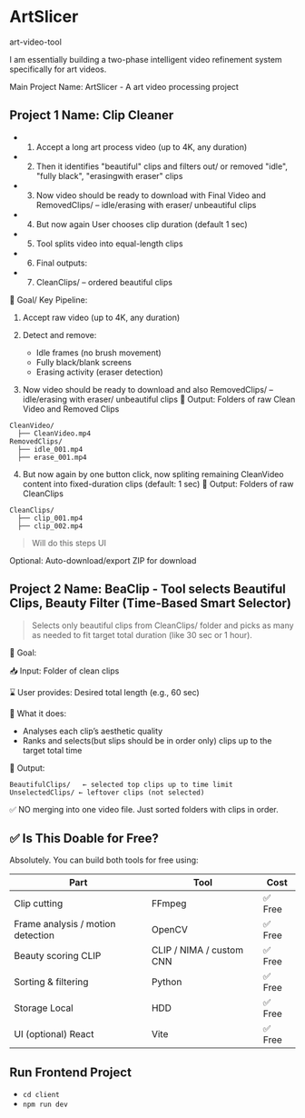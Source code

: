# ArtSlicer

art-video-tool

I am essentially building a two-phase intelligent video refinement system specifically for art videos.

Main Project Name: ArtSlicer - A art video processing project

## Project 1 Name: Clip Cleaner

- 1. Accept a long art process video (up to 4K, any duration)
- 2. Then it identifies "beautiful" clips and filters out/ or removed "idle", "fully black", "erasingwith eraser" clips
- 3. Now video should be ready to download with Final Video and RemovedClips/ – idle/erasing with eraser/ unbeautiful clips
- 4. But now again User chooses clip duration (default 1 sec)
- 5. Tool splits video into equal-length clips
- 6. Final outputs:
- 7. CleanClips/ – ordered beautiful clips

🎯 Goal/ Key Pipeline:

1. Accept raw video (up to 4K, any duration)

2. Detect and remove:
   - Idle frames (no brush movement)
   - Fully black/blank screens
   - Erasing activity (eraser detection)
3. Now video should be ready to download and also RemovedClips/ – idle/erasing with eraser/ unbeautiful clips
   📁 Output: Folders of raw Clean Video and Removed Clips

```Edit
CleanVideo/
  ├── CleanVideo.mp4
RemovedClips/
  ├── idle_001.mp4
  ├── erase_001.mp4
```

4. But now again by one button click, now spliting remaining CleanVideo content into fixed-duration clips (default: 1 sec)
   📁 Output: Folders of raw CleanClips

```Edit
CleanClips/
  ├── clip_001.mp4
  ├── clip_002.mp4
```

> Will do this steps UI

Optional: Auto-download/export ZIP for download

## Project 2 Name: BeaClip - Tool selects Beautiful Clips, Beauty Filter (Time-Based Smart Selector)

> Selects only beautiful clips from CleanClips/ folder and picks as many as needed to fit target total
> duration (like 30 sec or 1 hour).

🎯 Goal:

📥 Input: Folder of clean clips

⌛ User provides: Desired total length (e.g., 60 sec)

🤖 What it does:

- Analyses each clip’s aesthetic quality
- Ranks and selects(but slips should be in order only) clips up to the target total time

📁 Output:

```Edit
BeautifulClips/   ← selected top clips up to time limit
UnselectedClips/ ← leftover clips (not selected)
```

✅ NO merging into one video file. Just sorted folders with clips in order.

## ✅ Is This Doable for Free?

Absolutely. You can build both tools for free using:

| Part                              | Tool                     | Cost    |
| --------------------------------- | ------------------------ | ------- |
| Clip cutting                      | FFmpeg                   | ✅ Free |
| Frame analysis / motion detection | OpenCV                   | ✅ Free |
| Beauty scoring CLIP               | CLIP / NIMA / custom CNN | ✅ Free |
| Sorting & filtering               | Python                   | ✅ Free |
| Storage Local                     | HDD                      | ✅ Free |
| UI (optional) React               | Vite                     | ✅ Free |

## Run Frontend Project

- `cd client`
- `npm run dev`
